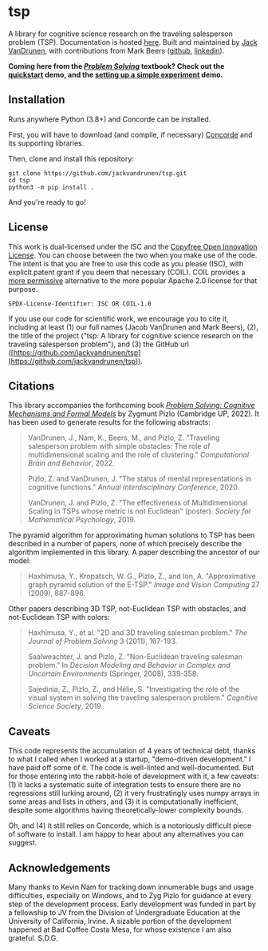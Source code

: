 # tsp

A library for cognitive science research on the traveling salesperson problem (TSP). Documentation
is hosted [here](https://jackv.co/tsp/tsp.html). Built and maintained by
[Jack VanDrunen](https://jackv.co/),
with contributions from Mark Beers
([github](https://github.com/mabeers-arco),
[linkedin](https://www.linkedin.com/in/mark-beers-3a90a614a/)).

**Coming here from the [*Problem Solving*](https://www.cambridge.org/core/books/abs/problem-solving/problem-solving/105FC98CEBE3FA277CD43AC34EECBC1B)
textbook? Check out the [quickstart](examples/quickstart.ipynb) demo, and the
[setting up a simple experiment](examples/experiment_demo.ipynb) demo.**

## Installation

Runs anywhere Python (3.8+) and Concorde can be installed.

First, you will have to download (and compile, if necessary)
[Concorde](https://www.math.uwaterloo.ca/tsp/concorde.html) and its supporting libraries.

Then, clone and install this repository:

```
git clone https://github.com/jackvandrunen/tsp.git
cd tsp
python3 -m pip install .
```

And you're ready to go!

## License

This work is dual-licensed under the ISC and the
[Copyfree Open Innovation License](https://coil.apotheon.org/about/). You can choose between the
two when you make use of the code. The intent is that you are free to use this code as you please
(ISC), with explicit patent grant if you deem that necessary (COIL). COIL provides a
[more permissive](https://copyfree.org/) alternative to the more popular Apache 2.0 license for
that purpose.

`SPDX-License-Identifier: ISC OR COIL-1.0`

If you use our code for scientific work, we encourage you to cite it, including at least (1) our
full names (Jacob VanDrunen and Mark Beers), (2), the title of the project ("tsp: A library
for cognitive science research on the traveling salesperson problem"), and (3) the GitHub url
([https://github.com/jackvandrunen/tsp](https://github.com/jackvandrunen/tsp)).

## Citations

This library accompanies the forthcoming book
[*Problem Solving: Cognitive Mechanisms and Formal Models*](https://www.cambridge.org/core/books/abs/problem-solving/problem-solving/105FC98CEBE3FA277CD43AC34EECBC1B)
by Zygmunt Pizlo (Cambridge UP, 2022). It has been used to generate results for the following
abstracts:

> VanDrunen, J., Nam, K., Beers, M., and Pizlo, Z. "Traveling salesperson problem with simple
> obstacles: The role of multidimensional scaling and the role of clustering."
> *Computational Brain and Behavior*, 2022.
> 
> Pizlo, Z. and VanDrunen, J. "The status of mental representations in cognitive functions."
> *Annual Interdisciplinary Conference*, 2020.
> 
> VanDrunen, J. and Pizlo, Z. "The effectiveness of Multidimensional Scaling in TSPs whose metric
> is not Euclidean" (poster). *Society for Mathematical Psychology*, 2019.

The pyramid algorithm for approximating human solutions to TSP has been described in a number of
papers, none of which precisely describe the algorithm implemented in this library. A paper
describing the ancestor of our model:

> Haxhimusa, Y., Kropatsch, W. G., Pizlo, Z., and Ion, A. "Approximative graph pyramid solution of
> the E-TSP." *Image and Vision Computing* 27 (2009), 887-896.

Other papers describing 3D TSP, not-Euclidean TSP with obstacles, and not-Euclidean TSP with colors:

> Haxhimusa, Y., et al. "2D and 3D traveling salesman problem." *The Journal of Problem Solving* 3
> (2011), 167-193.
> 
> Saalweachter, J. and Pizlo, Z. "Non-Euclidean traveling salesman problem." In *Decision Modeling
> and Behavior in Complex and Uncertain Environments* (Springer, 2008), 339-358.
> 
> Sajedinia, Z., Pizlo, Z., and H&eacute;lie, S. "Investigating the role of the visual system in
> solving the traveling salesperson problem." *Cognitive Science Society*, 2019.

## Caveats

This code represents the accumulation of 4 years of technical debt, thanks to what I called when I
worked at a startup, "demo-driven development." I have paid off some of it. The code is well-linted
and well-documented. But for those entering into the rabbit-hole of development with it, a few
caveats: (1) it lacks a systematic suite of integration tests to ensure there are no regressions
still lurking around, (2) it very frustratingly uses numpy arrays in some areas and lists in others,
and (3) it is computationally inefficient, despite some algorithms having theoretically-lower
complexity bounds.

Oh, and (4) it still relies on Concorde, which is a notoriously difficult piece of software to
install. I am happy to hear about any alternatives you can suggest.

## Acknowledgements

Many thanks to Kevin Nam for tracking down innumerable bugs and usage difficulties, especially on
Windows, and to Zyg Pizlo for guidance at every step of the development process. Early development
was funded in part by a fellowship to JV from the Division of Undergraduate Education at the
University of California, Irvine. A sizable portion of the development happened at Bad Coffee
Costa Mesa, for whose existence I am also grateful. S.D.G.
